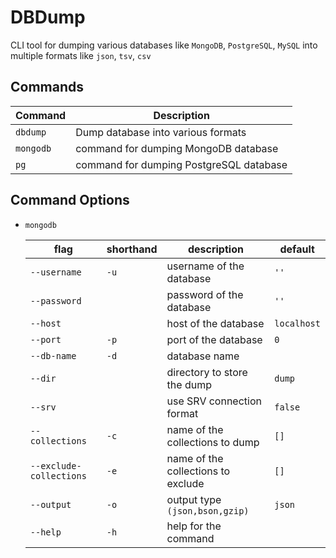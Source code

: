 # DBDump

CLI tool for dumping various databases like `MongoDB`, `PostgreSQL`, `MySQL` into multiple formats like `json`, `tsv`, `csv`

## Commands

<!-- create a table  -->
| Command | Description |
| --- | --- |
| `dbdump` | Dump database into various formats |
|`mongodb`| command for dumping MongoDB database |
|`pg`| command for dumping PostgreSQL database |

## Command Options

- `mongodb`

    |flag|shorthand|description|default|
    |---|---|---|---|
    |`--username`|`-u`|username of the database|`''`|
    |`--password`||password of the database|`''`|
    |`--host`||host of the database|`localhost`|
    |`--port`|`-p`|port of the database|`0`|
    |`--db-name`|`-d`|database name||
    |`--dir`||directory to store the dump|`dump`|
    |`--srv`||use SRV connection format|`false`|
    |`--collections`|`-c`|name of the collections to dump|`[]`|
    |`--exclude-collections`|`-e`|name of the collections to exclude|`[]`|
    |`--output`|`-o`|output type `(json,bson,gzip)`|`json`|
    |`--help`|`-h`|help for the command|

